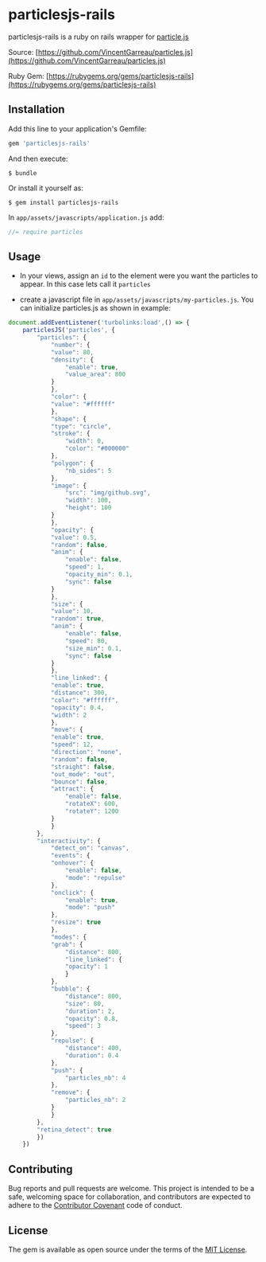 # particlesjs-rails

particlesjs-rails is a ruby on rails wrapper for [particle.js](https://github.com/VincentGarreau/particles.js)

Source: [https://github.com/VincentGarreau/particles.js](https://github.com/VincentGarreau/particles.js)

Ruby Gem: [https://rubygems.org/gems/particlesjs-rails](https://rubygems.org/gems/particlesjs-rails)

## Installation

Add this line to your application's Gemfile:

```ruby
gem 'particlesjs-rails'
```

And then execute:

    $ bundle

Or install it yourself as:

    $ gem install particlesjs-rails

In `app/assets/javascripts/application.js` add:
```javascript
//= require particles
```

## Usage

* In your views, assign an `id` to the element were you want the particles to appear. In this case lets call it `particles`

* create a javascript file in `app/assets/javascripts/my-particles.js`. You can initialize particles.js as shown in example:

```javascript
document.addEventListener('turbolinks:load',() => {
    particlesJS('particles', {
        "particles": {
            "number": {
            "value": 80,
            "density": {
                "enable": true,
                "value_area": 800
            }
            },
            "color": {
            "value": "#ffffff"
            },
            "shape": {
            "type": "circle",
            "stroke": {
                "width": 0,
                "color": "#000000"
            },
            "polygon": {
                "nb_sides": 5
            },
            "image": {
                "src": "img/github.svg",
                "width": 100,
                "height": 100
            }
            },
            "opacity": {
            "value": 0.5,
            "random": false,
            "anim": {
                "enable": false,
                "speed": 1,
                "opacity_min": 0.1,
                "sync": false
            }
            },
            "size": {
            "value": 10,
            "random": true,
            "anim": {
                "enable": false,
                "speed": 80,
                "size_min": 0.1,
                "sync": false
            }
            },
            "line_linked": {
            "enable": true,
            "distance": 300,
            "color": "#ffffff",
            "opacity": 0.4,
            "width": 2
            },
            "move": {
            "enable": true,
            "speed": 12,
            "direction": "none",
            "random": false,
            "straight": false,
            "out_mode": "out",
            "bounce": false,
            "attract": {
                "enable": false,
                "rotateX": 600,
                "rotateY": 1200
            }
            }
        },
        "interactivity": {
            "detect_on": "canvas",
            "events": {
            "onhover": {
                "enable": false,
                "mode": "repulse"
            },
            "onclick": {
                "enable": true,
                "mode": "push"
            },
            "resize": true
            },
            "modes": {
            "grab": {
                "distance": 800,
                "line_linked": {
                "opacity": 1
                }
            },
            "bubble": {
                "distance": 800,
                "size": 80,
                "duration": 2,
                "opacity": 0.8,
                "speed": 3
            },
            "repulse": {
                "distance": 400,
                "duration": 0.4
            },
            "push": {
                "particles_nb": 4
            },
            "remove": {
                "particles_nb": 2
            }
            }
        },
        "retina_detect": true
        })
    })
```

## Contributing

Bug reports and pull requests are welcome. This project is intended to be a safe, welcoming space for collaboration, and contributors are expected to adhere to the [Contributor Covenant](http://contributor-covenant.org) code of conduct.

## License

The gem is available as open source under the terms of the [MIT License](https://opensource.org/licenses/MIT).